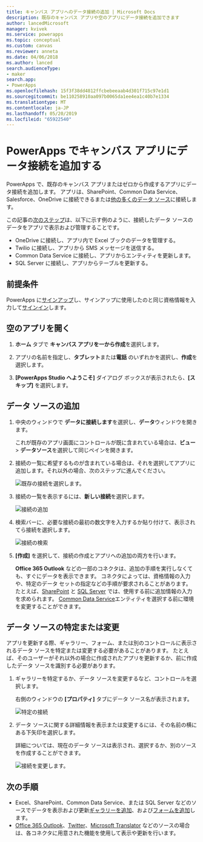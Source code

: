 ```yaml
---
title: キャンバス アプリへのデータ接続の追加 | Microsoft Docs
description: 既存のキャンバス アプリや空のアプリにデータ接続を追加できます
author: lancedMicrosoft
manager: kvivek
ms.service: powerapps
ms.topic: conceptual
ms.custom: canvas
ms.reviewer: anneta
ms.date: 04/06/2018
ms.author: lanced
search.audienceType:
- maker
search.app:
- PowerApps
ms.openlocfilehash: 15f3f38dd4812ffcbebeeaab4d301f715c97e1d1
ms.sourcegitcommit: be110258910aa097b0065da1ee4ea1c40b7e1334
ms.translationtype: MT
ms.contentlocale: ja-JP
ms.lasthandoff: 05/20/2019
ms.locfileid: "65922540"
---
```

# <a name="add-a-data-connection-to-a-canvas-app-in-powerapps"></a>PowerApps でキャンバス アプリにデータ接続を追加する

PowerApps で、既存のキャンバス アプリまたはゼロから作成するアプリにデータ接続を追加します。 アプリは、SharePoint、Common Data Service、Salesforce、OneDrive に接続できるまたは[他の多くのデータ ソース](connections-list.md)に接続します。

この記事の[次のステップ](#next-steps)は、以下に示す例のように、接続したデータ ソースのデータをアプリで表示および管理することです。

* OneDrive に接続し、アプリ内で Excel ブックのデータを管理する。
* Twilio に接続し、アプリから SMS メッセージを送信する。
* Common Data Service に接続し、アプリからエンティティを更新します。
* SQL Server に接続し、アプリからテーブルを更新する。

## <a name="prerequisites"></a>前提条件

PowerApps に[サインアップ](../signup-for-powerapps.md)し、サインアップに使用したのと同じ資格情報を入力して[サインイン](http://web.powerapps.com?utm_source=padocs&utm_medium=linkinadoc&utm_campaign=referralsfromdoc)します。

## <a name="open-a-blank-app"></a>空のアプリを開く

1. **ホーム** タブで **キャンバス アプリを一から作成**を選択します。

1. アプリの名前を指定し、**タブレット**または**電話** のいずれかを選択し、**作成**を選択します。

1. **[PowerApps Studio へようこそ]** ダイアログ ボックスが表示されたら、**[スキップ]** を選択します。

## <a name="add-data-source"></a>データ ソースの追加

1. 中央のウィンドウで **データに接続します**を選択し、**データ**ウィンドウを開きます。

    これが既存のアプリ画面にコントロールが既に含まれている場合は、**ビュー** > **データソース**を選択して同じペインを開きます。

1. 接続の一覧に希望するものが含まれている場合は、それを選択してアプリに追加します。それ以外の場合、次のステップに進んでください。

    ![既存の接続を選択します。](./media/add-data-connection/choose-existing-connection.png)

1. 接続の一覧を表示するには、**新しい接続**を選択します。

    ![接続の追加](./media/add-data-connection/add-connection.png)

1. 検索バーに、必要な接続の最初の数文字を入力するか貼り付けて、表示されてら接続を選択します。

    ![接続の検索](./media/add-data-connection/search-connections.png)

1. **[作成]** を選択して、接続の作成とアプリへの追加の両方を行います。

    **Office 365 Outlook** などの一部のコネクタは、追加の手順を実行しなくても、すぐにデータを表示できます。 コネクタによっては、資格情報の入力や、特定のデータ セットの指定などの手順が要求されることがあります。 たとえば、[SharePoint](connections/connection-sharepoint-online.md) と [SQL Server](connections/connection-azure-sqldatabase.md) では、使用する前に追加情報の入力を求められます。 [Common Data Service](connections/connection-common-data-service.md)エンティティを選択する前に環境を変更することができます。

## <a name="identify-or-change-a-data-source"></a>データ ソースの特定または変更
アプリを更新する際、ギャラリー、フォーム、または別のコントロールに表示されるデータ ソースを特定または変更する必要があることがあります。 たとえば、そのユーザーがそれ以外の場合に作成されたアプリを更新するか、前に作成したデータ ソースを識別する必要があります。

1. ギャラリーを特定するか、データ ソースを変更するなど、コントロールを選択します。

    右側のウィンドウの **[プロパティ]** タブにデータ ソース名が表示されます。

    ![特定の接続](./media/add-data-connection/identify-connection.png)

1. データ ソースに関する詳細情報を表示または変更するには、その名前の横にある下矢印を選択します。

    詳細については、現在のデータ ソースは表示され、選択するか、別のソースを作成することができます。

    ![接続を変更します。](./media/add-data-connection/change-connection.png)

## <a name="next-steps"></a>次の手順

* Excel、SharePoint、Common Data Service、または SQL Server などのソースでデータを表示および更新[ギャラリーを追加](add-gallery.md)、および[フォームを追加](add-form.md)します。
* [Office 365 Outlook](connections/connection-office365-outlook.md)、[Twitter](connections/connection-twitter.md)、[Microsoft Translator](connections/connection-microsoft-translator.md) などのソースの場合は、各コネクタに用意された機能を使用して表示や更新を行います。
